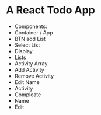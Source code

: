 # A React Todo App

- Components:
- Container / App
- BTN add List
- Select List
- Display
- Lists
- Activity Array
- Add Activity
- Remove Activity
- Edit Name
- Activity
- Compleate
- Name
- Edit
